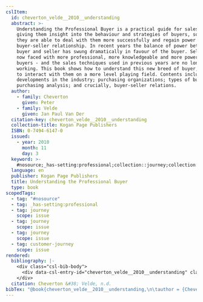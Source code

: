 ```yaml
---
cslItem:
  id: cheverton_velde__2010__understanding
  abstract: >-
    Understanding the Professional Buyer is a practical guide for sales people,
    giving them insight into the behaviour and strategies of buyers, so that
    they are able to deal with them more successfully and regain power in the
    buyer-seller relationship. In recent years the balance of power between
    buyer and seller has swung dramatically in favour of the buyer. Sellers are
    now faced with more professional, more knowledgeable and more powerful
    buyers - and the sales techniques used in previous years are no longer
    working. This book shows how to understand this new breed of buyer, in order
    to interact with them on a more level playing field. Contents include
    developments in the industry; purchasing organizations; types of buyers;
    purchasing analysis; and crucially, buyer-seller relations.
  author:
    - family: Cheverton
      given: Peter
    - family: Velde
      given: Jan Paul Van Der
  citation-key: cheverton_velde__2010__understanding
  collection-title: Kogan Page Publishers
  ISBN: 0-7494-6147-0
  issued:
    - year: 2010
      month: 11
      day: 3
  keyword: >-
    #nosource;_has-setting:professional;collection::journey;collection::journey::journey::customer-journey
  language: en
  publisher: Kogan Page Publishers
  title: Understanding the Professional Buyer
  type: book
scopedTags:
  - tag: "#nosource"
  - tag: _has-setting:professional
  - tag: journey
    scope: issue
  - tag: journey
    scope: issue
  - tag: journey
    scope: issue
  - tag: customer-journey
    scope: issue
rendered:
  bibliography: |-
    <div class="csl-bib-body">
      <div data-csl-entry-id="cheverton_velde__2010__understanding" class="csl-entry">Cheverton, P., &#38; Velde, J. P. V. D. n.d.. <i>Understanding the Professional Buyer</i>. Kogan Page Publishers.</div>
    </div>
  citation: Cheverton &#38; Velde, n.d.
bibTex: "@book{cheverton_velde__2010__understanding,\n\tauthor = {Cheverton, Peter and Velde, Jan Paul Van Der},\n\tseries = {Kogan {Page} {Publishers}},\n\tpublisher = {Kogan Page Publishers},\n\ttitle = {Understanding the {Professional} {Buyer}},\n}\n\n"
---
```


